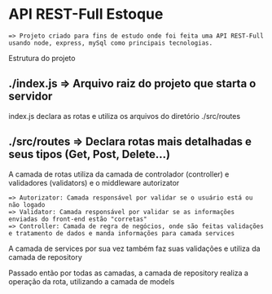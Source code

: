 # API REST-Full Estoque
    => Projeto criado para fins de estudo onde foi feita uma API REST-Full usando node, express, mySql como principais tecnologias.

Estrutura do projeto

## ./index.js => Arquivo raiz do projeto que starta o servidor

index.js declara as rotas e utiliza os arquivos do diretório  ./src/routes

## ./src/routes => Declara rotas mais detalhadas e seus tipos (Get, Post, Delete...)

A camada de rotas utiliza da camada de controlador (controller) e validadores (validators) e o middleware autorizator

    => Autorizator: Camada responsável por validar se o usuário está ou não logado
    => Validator: Camada responsável por validar se as informações enviadas do front-end estão "corretas"
    => Controller: Camada de regra de negócios, onde são feitas validações e tratamento de dados e manda informações para camada services

A camada de services por sua vez também faz suas validações e utiliza da camada de repository

Passado então por todas as camadas, a camada de repository realiza a operação da rota, utilizando a camada de models
